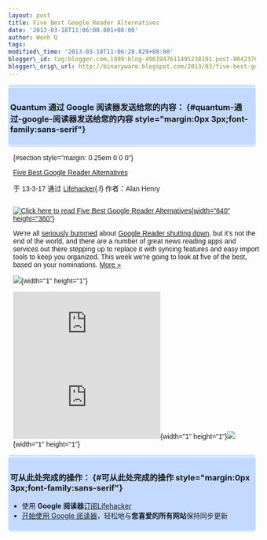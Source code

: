 ```yaml
--- 
layout: post 
title: Five Best Google Reader Alternatives 
date: '2013-03-18T11:06:00.001+08:00' 
author: Wenh Q
tags:
modified\_time: '2013-03-18T11:06:28.829+08:00' 
blogger\_id: tag:blogger.com,1999:blog-4961947611491238191.post-8042376713868374799
blogger\_orig\_url: http://binaryware.blogspot.com/2013/03/five-best-google-reader-alternatives.html
---
```

<div
style="margin: 0px 2px; padding-top: 1px;    background-color: #c3d9ff; font-size: 1px !important;    line-height: 0px !important;">

 

</div>

<div
style="margin: 0px 1px; padding-top: 1px;    background-color: #c3d9ff; font-size: 1px !important;    line-height: 0px !important;">

 

</div>

<div style="padding: 4px; background-color: #c3d9ff;">

### Quantum 通过 Google 阅读器发送给您的内容： {#quantum-通过-google-阅读器发送给您的内容 style="margin:0px 3px;font-family:sans-serif"}

</div>

<div
style="margin: 0px 1px; padding-top: 1px;    background-color: #c3d9ff; font-size: 1px !important;    line-height: 0px !important;">

 

</div>

<div
style="margin: 0px 2px; padding-top: 1px;    background-color: #c3d9ff; font-size: 1px !important;    line-height: 0px !important;">

 

</div>

<div
style="font-family:sans-serif;overflow:auto;width:100%;margin: 0px 10px">

 {#section style="margin: 0.25em 0 0 0"}

<div>

[Five Best Google Reader
Alternatives](http://feeds.gawker.com/~r/lifehacker/full/~3/0epmVvxc56o/five-best-google-reader-alternatives)

</div>

<div style="margin-bottom: 0.5em">

于 13-3-17 通过 [Lifehacker](http://lifehacker.com){.f} 作者：Alan Henry

</div>



<div style="float:left;padding-right:10px">

<div>

[![Click here to read Five Best Google Reader
Alternatives](http://img.gawkerassets.com/img/18hlv47qa2xigpng/xlarge.png "Click here to read Five Best Google Reader Alternatives"){width="640"
height="360"}](http://lifehacker.com/5990881/five-best-google-reader-alternatives "Click here to read Five Best Google Reader Alternatives")

</div>

</div>

We're all [seriously bummed](http://youtu.be/umDr0mPuyQc) about [Google
Reader shutting
down](http://lifehacker.com/5990456/google-reader-is-getting-shut-down-here-are-the-best-alternatives),
but it's not the end of the world, and there are a number of great news
reading apps and services out there stepping up to replace it with
syncing features and easy import tools to keep you organized. This week
we're going to look at five of the best, based on your nominations.
[More »](http://lifehacker.com/5990881/five-best-google-reader-alternatives "Click here to read more about Five Best Google Reader Alternatives")

![](http://lifehacker.feedsportal.com/c/34977/f/647165/s/29aa504e/mf.gif){width="1"
height="1"}



[![](http://da.feedsportal.com/r/159490322265/u/49/f/647165/c/34977/s/29aa504e/a2.img)](http://da.feedsportal.com/r/159490322265/u/49/f/647165/c/34977/s/29aa504e/a2.htm)![](http://pi.feedsportal.com/r/159490322265/u/49/f/647165/c/34977/s/29aa504e/a2t.img){width="1"
height="1"}![](http://feeds.feedburner.com/~r/lifehacker/full/~4/0epmVvxc56o){width="1"
height="1"}

</div>



<div
style="margin: 0px 2px; padding-top: 1px;    background-color: #c3d9ff; font-size: 1px !important;    line-height: 0px !important;">

 

</div>

<div
style="margin: 0px 1px; padding-top: 1px;    background-color: #c3d9ff; font-size: 1px !important;    line-height: 0px !important;">

 

</div>

<div style="padding: 4px; background-color: #c3d9ff;">

### 可从此处完成的操作： {#可从此处完成的操作 style="margin:0px 3px;font-family:sans-serif"}

-   使用 **Google
    阅读器**[订阅Lifehacker](http://www.google.com/reader/view/feed%2Fhttp%3A%2F%2Ffeeds.gawker.com%2Flifehacker%2Ffull?source=email)
-   [开始使用 Google
    阅读器](http://www.google.com/reader/?source=email)，轻松地与**您喜爱的所有网站**保持同步更新

</div>

<div
style="margin: 0px 1px; padding-top: 1px;    background-color: #c3d9ff; font-size: 1px !important;    line-height: 0px !important;">

 

</div>

<div
style="margin: 0px 2px; padding-top: 1px;    background-color: #c3d9ff; font-size: 1px !important;    line-height: 0px !important;">

 

</div>
